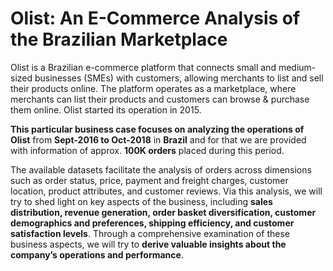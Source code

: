 # Olist: An E-Commerce Analysis of the Brazilian Marketplace

Olist is a Brazilian e-commerce platform that connects small and medium-sized businesses (SMEs) with customers, allowing merchants to list and sell their products online. The platform operates as a marketplace, where merchants can list their products and customers can browse & purchase them online. Olist started its operation in 2015.

**This particular business case focuses on analyzing the operations of Olist** from **Sept-2016 to Oct-2018** in **Brazil** and for that we are provided with information of approx. **100K orders** placed during this period.

The available datasets facilitate the analysis of orders across dimensions such as order status, price, payment and freight charges, customer location, product attributes, and customer reviews. Via this analysis, we will try to shed light on key aspects of the business, including **sales distribution, revenue generation, order basket diversification, customer demographics and preferences, shipping efficiency, and customer satisfaction levels**. Through a comprehensive examination of these business aspects, we will try to **derive valuable insights about the company’s operations and performance**.

